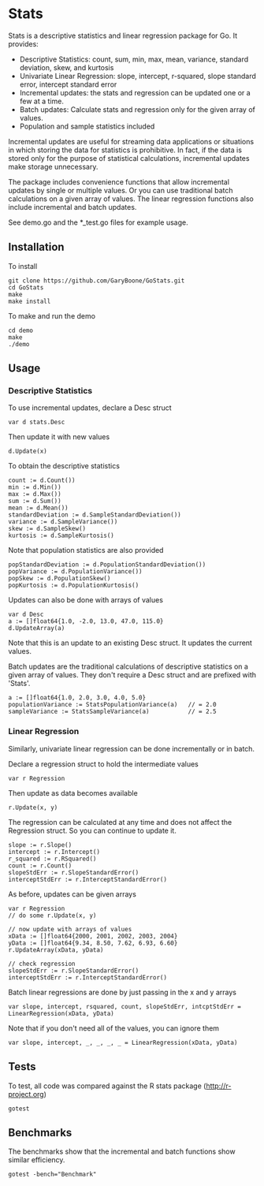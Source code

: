 
# Stats #

Stats is a descriptive statistics and linear regression package for Go. It provides:

* Descriptive Statistics: count, sum, min, max, mean, variance, standard deviation, skew, and kurtosis
* Univariate Linear Regression: slope, intercept, r-squared, slope standard error, intercept standard error
* Incremental updates: the stats and regression can be updated one or a few at a time.
* Batch updates: Calculate stats and regression only for the given array of values.
* Population and sample statistics included

Incremental updates are useful for streaming data applications or situations in which storing the data for statistics is prohibitive. In fact, if the data is stored only for the purpose of statistical calculations, incremental updates make storage unnecessary.

The package includes convenience functions that allow incremental updates by single or multiple values. Or you can use traditional batch calculations on a given array of values. The linear regression functions also include incremental and batch updates. 

See demo.go and the *_test.go files for example usage.

## Installation

To install

	git clone https://github.com/GaryBoone/GoStats.git
	cd GoStats
	make
	make install

To make and run the demo

	cd demo
	make
	./demo

## Usage ##

### Descriptive Statistics ###

To use incremental updates, declare a Desc struct

	var d stats.Desc

Then update it with new values

	d.Update(x)
	
To obtain the descriptive statistics

	count := d.Count())
	min := d.Min())
	max := d.Max())
	sum := d.Sum())
	mean := d.Mean())
	standardDeviation := d.SampleStandardDeviation())
	variance := d.SampleVariance())
	skew := d.SampleSkew()
	kurtosis := d.SampleKurtosis()

Note that population statistics are also provided

	popStandardDeviation := d.PopulationStandardDeviation())
	popVariance := d.PopulationVariance())
	popSkew := d.PopulationSkew()
	popKurtosis := d.PopulationKurtosis()

Updates can also be done with arrays of values

	var d Desc
	a := []float64{1.0, -2.0, 13.0, 47.0, 115.0}
	d.UpdateArray(a)

Note that this is an update to an existing Desc struct. It updates the current values.

Batch updates are the traditional calculations of descriptive statistics on a given array of values. They don't require a Desc struct and are prefixed with 'Stats'.

	a := []float64{1.0, 2.0, 3.0, 4.0, 5.0}
	populationVariance := StatsPopulationVariance(a)   // = 2.0
	sampleVariance := StatsSampleVariance(a)           // = 2.5

	
### Linear Regression ###

Similarly, univariate linear regression can be done incrementally or in batch.

Declare a regression struct to hold the intermediate values

	var r Regression

Then update as data becomes available

	r.Update(x, y)
	
The regression can be calculated at any time and does not affect the Regression struct. So you can continue to update it.
	
	slope := r.Slope()
	intercept := r.Intercept()
	r_squared := r.RSquared()
	count := r.Count()
	slopeStdErr := r.SlopeStandardError()
	interceptStdErr := r.InterceptStandardError()

As before, updates can be given arrays

	var r Regression
	// do some r.Update(x, y) 

	// now update with arrays of values
	xData := []float64{2000, 2001, 2002, 2003, 2004}
	yData := []float64{9.34, 8.50, 7.62, 6.93, 6.60}
	r.UpdateArray(xData, yData)

	// check regression
	slopeStdErr := r.SlopeStandardError()
	interceptStdErr := r.InterceptStandardError()


Batch linear regressions are done by just passing in the x and y arrays
	
	var slope, intercept, rsquared, count, slopeStdErr, intcptStdErr = LinearRegression(xData, yData)

Note that if you don't need all of the values, you can ignore them

	var slope, intercept, _, _, _, _ = LinearRegression(xData, yData)

	
## Tests ##

To test, all code was compared against the R stats package (http://r-project.org)

	gotest
	
## Benchmarks ##

The benchmarks show that the incremental and batch functions show similar efficiency.

	gotest -bench="Benchmark"